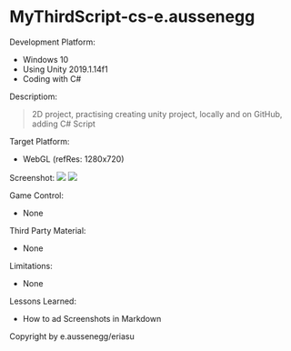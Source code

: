 # MyThirdScript-cs-e.aussenegg

Development Platform: 

  - Windows 10 
  - Using Unity 2019.1.14f1
  - Coding with C#

Descriptiom: 

>2D project,
>practising creating unity project,
>locally and on GitHub,
>adding C# Script 

  
Target Platform: 
  - WebGL (refRes: 1280x720) 
  
Screenshot:
     ![](home-pic-playmode-mythirdscript-addnumbers-cs-_1_e.aussenegg.jpg)
     ![](home-pic-playmode-mythirdscript-addnumbers-cs-_2_e.aussenegg.jpg)
  
Game Control: 
  - None

Third Party Material: 
  - None

Limitations: 
  - None

Lessons Learned: 
  - How to ad Screenshots in Markdown

Copyright by e.aussenegg/eriasu
